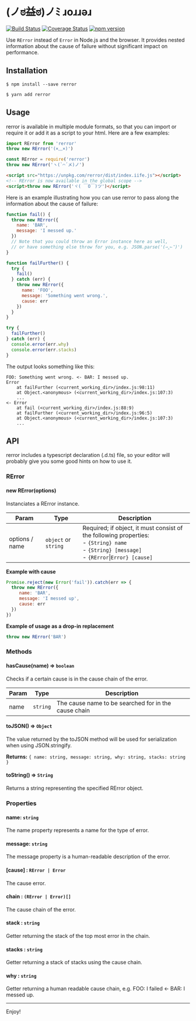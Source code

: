 # (ノಠ益ಠ)ノﾐ ɹoɹɹǝɹ

[![Build Status](https://travis-ci.org/borisdiakur/rerror.svg?branch=master)](https://travis-ci.org/borisdiakur/rerror)
[![Coverage Status](https://coveralls.io/repos/borisdiakur/rerror/badge.svg?branch=master)](https://coveralls.io/r/borisdiakur/rerror?branch=master)
[![npm version](https://badge.fury.io/js/rerror.svg)](http://badge.fury.io/js/rerror)

Use `RError` instead of `Error` in Node.js and the browser.
It provides nested information about the cause of failure
without significant impact on performance.

## Installation

```shell
$ npm install --save rerror
```

```shell
$ yarn add rerror
```

## Usage

rerror is available in multiple module formats, so that you can import or require it or add it as a script to your html. Here are a few examples:

```js
import RError from 'rerror'
throw new RError('(×﹏×)')
```

```js
const RError = require('rerror')
throw new RError('ヽ(`⌒´メ)ノ')
```

```html
<script src="https://unpkg.com/rerror/dist/index.iife.js"></script>
<!-- RError is now available in the global scope -->
<script>throw new RError('ヾ( ￣O￣)ツ')</script>
```

Here is an example illustrating how you can use rerror to pass along the information about the cause of failure:

```js
function fail() {
  throw new RError({
    name: 'BAR',
    message: 'I messed up.'
  })
  // Note that you could throw an Error instance here as well,
  // or have something else throw for you, e.g. JSON.parse('(⇀‸↼‶)')
}

function failFurther() {
  try {
    fail()
  } catch (err) {
    throw new RError({
      name: 'FOO',
      message: 'Something went wrong.',
      cause: err
    })
  }
}

try {
  failFurther()
} catch (err) {
  console.error(err.why)
  console.error(err.stacks)
}
```

The output looks something like this:

```
FOO: Something went wrong. <- BAR: I messed up.
Error
    at failFurther (<current_working_dir>/index.js:98:11)
    at Object.<anonymous> (<current_working_dir>/index.js:107:3)
    ...
<- Error
    at fail (<current_working_dir>/index.js:88:9)
    at failFurther (<current_working_dir>/index.js:96:5)
    at Object.<anonymous> (<current_working_dir>/index.js:107:3)
    ...
```

## API

rerror includes a typescript declaration (.d.ts) file, so your editor will probably give you some good hints on how to use it.

### RError

#### new RError(options)
Instanciates a RError instance.

| Param | Type | Description |
| --- | --- | --- |
| options / name | `object` or `string` | Required; if object, it must consist of the following properties:<br> - `{String} name`<br> - `{String} [message]`<br> - `{RError`&#124;`Error} [cause]` |

**Example with cause**  
```js
Promise.reject(new Error('fail')).catch(err => {
  throw new RError({
     name: 'BAR',
     message: 'I messed up',
     cause: err
  })
})
```

**Example of usage as a drop-in replacement**  
```js
throw new RError('BAR')
```

### Methods

#### hasCause(name) ⇒ `boolean`
Checks if a certain cause is in the cause chain of the error.

| Param | Type | Description |
| --- | --- | --- |
| name | `string` | The cause name to be searched for in the cause chain |

#### toJSON() ⇒ `Object`
The value returned by the toJSON method will be used for serialization when using JSON.stringify.

**Returns:** `{ name: string, message: string, why: string, stacks: string }`

#### toString() ⇒ `String`
Returns a string representing the specified RError object.

### Properties

#### name: `string`
The name property represents a name for the type of error.

#### message: `string`
The message property is a human-readable description of the error.

#### [cause] : `RError | Error`
The cause error.

#### chain : `(RError | Error)[]`
The cause chain of the error.

#### stack : `string`
Getter returning the stack of the top most error in the chain.

#### stacks : `string`
Getter returning a stack of stacks using the cause chain.

#### why : `string`
Getter returning a human readable cause chain, e.g. FOO: I failed <- BAR: I messed up.

___

Enjoy!
